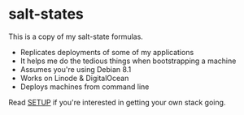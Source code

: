 # salt-states

This is a copy of my salt-state formulas.

* Replicates deployments of some of my applications
* It helps me do the tedious things when bootstrapping a machine
* Assumes you're using Debian 8.1
* Works on Linode & DigitalOcean
* Deploys machines from command line

Read [SETUP](SETUP.md) if you're interested in getting your own stack going.